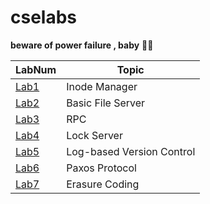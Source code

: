 # cselabs
**beware of power failure , baby** 🔌👻

|LabNum                                                |Topic                     |
|------------------------------------------------------|--------------------------|
|[Lab1](https://github.com/lionelee/cselabs/tree/lab1) | Inode Manager            |
|[Lab2](https://github.com/lionelee/cselabs/tree/lab2) | Basic File Server        |
|[Lab3](https://github.com/lionelee/cselabs/tree/lab3) | RPC           	          |  
|[Lab4](https://github.com/lionelee/cselabs/tree/lab4) | Lock Server              |
|[Lab5](https://github.com/lionelee/cselabs/tree/lab5) | Log-based Version Control|
|[Lab6](https://github.com/lionelee/cselabs/tree/lab6) | Paxos Protocol           |
|[Lab7](https://github.com/lionelee/cselabs/tree/lab7) | Erasure Coding           |
